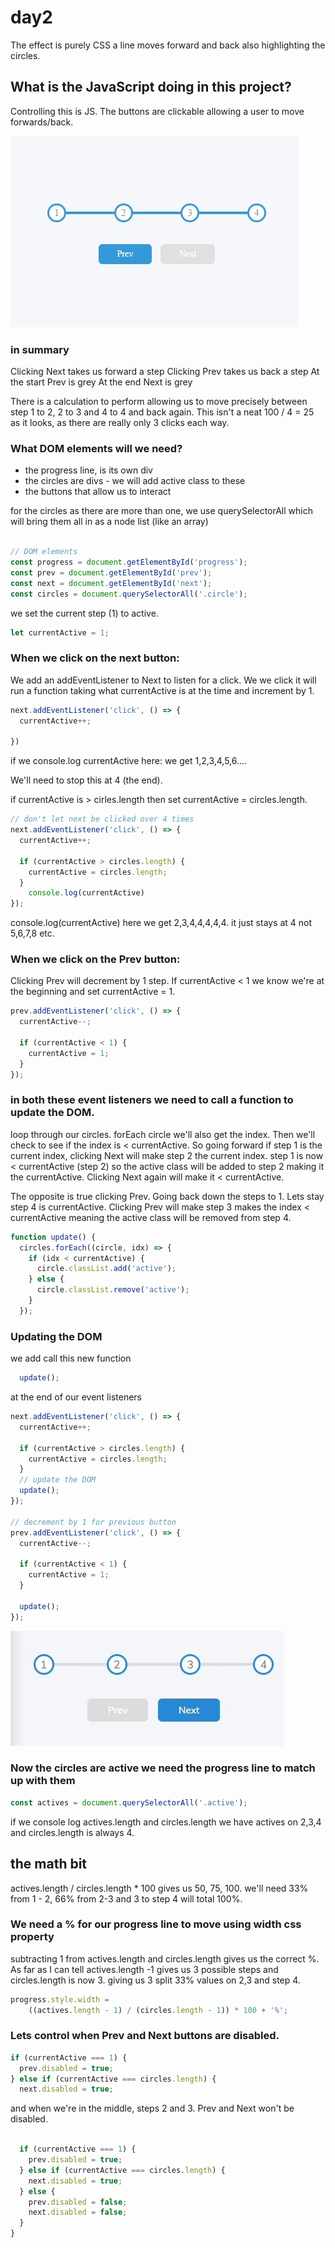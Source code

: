 # day2


The effect is purely CSS a line moves forward and back also highlighting the circles.

## What is the JavaScript doing in this project?

Controlling this is JS.  The buttons are clickable allowing a user to move forwards/back.

![the project](/img/app.JPG)

### in summary
Clicking Next takes us forward a step
Clicking Prev takes us back a step
At the start Prev is grey
At the end Next is grey

There is a calculation to perform allowing us to move precisely between step 1 to 2, 2 to 3 and 4 to 4 and back again. This isn't a neat 100 / 4 = 25 as it looks, as there are really only 3 clicks each way.

### What DOM elements will we need?

* the progress line, is its own div
* the circles are divs - we will add active class to these
* the buttons that allow us to interact

for the circles as there are more than one, we use querySelectorAll which will bring them all in as a node list (like an array)
```js

// DOM elements
const progress = document.getElementById('progress');
const prev = document.getElementById('prev');
const next = document.getElementById('next');
const circles = document.querySelectorAll('.circle');
```
we set the current step (1) to active.

```js
let currentActive = 1;
```

### When we click on the next button:

We add an addEventListener to Next to listen for a click. We we click it will run a function taking what currentActive is at the time and increment by 1.

```js
next.addEventListener('click', () => {
  currentActive++;

})

```
if we console.log currentActive here: we get 1,2,3,4,5,6....

We'll need to stop this at 4 (the end).

if currentActive is > cirles.length then set currentActive = circles.length.

```js
// don't let next be clicked over 4 times
next.addEventListener('click', () => {
  currentActive++;

  if (currentActive > circles.length) {
    currentActive = circles.length;
  }
    console.log(currentActive)
});
```
console.log(currentActive) here we get 2,3,4,4,4,4,4. it just stays at 4 not 5,6,7,8 etc.

### When we click on the Prev button:

Clicking Prev will decrement by 1 step.
If currentActive < 1 we know we're at the beginning and set currentActive = 1.
```js
prev.addEventListener('click', () => {
  currentActive--;

  if (currentActive < 1) {
    currentActive = 1;
  }
});
```

### in both these event listeners we need to call a function to update the DOM.

loop through our circles. forEach circle we'll also get the index.  Then we'll check to see if the index
is < currentActive.  So going forward if step 1 is the current index, clicking Next will make step 2 the current index. step 1 is now < currentActive (step 2) so the active class will be added to step 2 making it the currentActive. Clicking Next again will make it < currentActive.

The opposite is true clicking Prev.
Going back down the steps to 1. Lets stay step 4 is currentActive.  Clicking Prev will make step 3 makes the index < currentActive meaning the active class will be removed from step 4.

```js
function update() {
  circles.forEach((circle, idx) => {
    if (idx < currentActive) {
      circle.classList.add('active');
    } else {
      circle.classList.remove('active');
    }
  });
```

### Updating the DOM

we add call this new function 

```js
  update();
```

at the end of our event listeners

```js
next.addEventListener('click', () => {
  currentActive++;

  if (currentActive > circles.length) {
    currentActive = circles.length;
  }
  // update the DOM
  update();
});

// decrement by 1 for previous button
prev.addEventListener('click', () => {
  currentActive--;

  if (currentActive < 1) {
    currentActive = 1;
  }

  update();
});
```
![a photo of the project](/img/actives.JPG)
### Now the circles are active we need the progress line to match up with them

```js
const actives = document.querySelectorAll('.active');
```
if we console log actives.length and circles.length we have actives on 2,3,4 and circles.length is always 4.

## the math bit
actives.length / circles.length * 100 gives us 50, 75, 100.  we'll need 33% from 1 - 2,  66% from 2-3 and 3 to step 4 will total 100%.

### We need a % for our progress line to move using width css property

subtracting 1 from actives.length and circles.length gives us the correct %.  As far as I can tell actives.length -1 gives us 3 possible steps and circles.length is now 3.  giving us 3 split 33% values on 2,3 and step 4.

```js
progress.style.width =
    ((actives.length - 1) / (circles.length - 1)) * 100 + '%';

```

### Lets control when Prev and Next buttons are disabled.

```js
if (currentActive === 1) {
  prev.disabled = true;
} else if (currentActive === circles.length) {
  next.disabled = true;
``` 
and when we're in the middle, steps 2 and 3.
Prev and Next won't be disabled.
```js

  if (currentActive === 1) {
    prev.disabled = true;
  } else if (currentActive === circles.length) {
    next.disabled = true;
  } else {
    prev.disabled = false;
    next.disabled = false;
  }
}
```